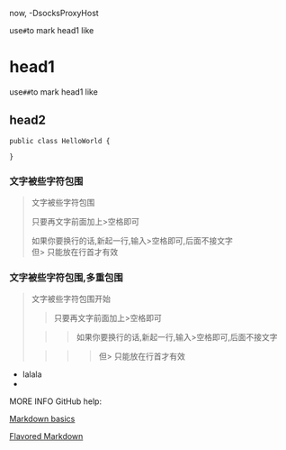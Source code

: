 now,
-DsocksProxyHost

use`#`to mark head1 like
# head1

use`##`to mark head1 like
##  head2
```
public class HelloWorld {

}
```

### 文字被些字符包围  
> 文字被些字符包围  
>  
> 只要再文字前面加上>空格即可  
>  
> 如果你要换行的话,新起一行,输入>空格即可,后面不接文字  
> 但> 只能放在行首才有效  
  
### 文字被些字符包围,多重包围  
> 文字被些字符包围开始  
>  
> > 只要再文字前面加上>空格即可  
>  
> > > 如果你要换行的话,新起一行,输入>空格即可,后面不接文字  
>  
> > > > 但> 只能放在行首才有效

* lalala
* 
MORE INFO GitHub help:

[Markdown basics](https://help.github.com/articles/markdown-basics) 

[Flavored Markdown](https://help.github.com/articles/github-flavored-markdown)  
